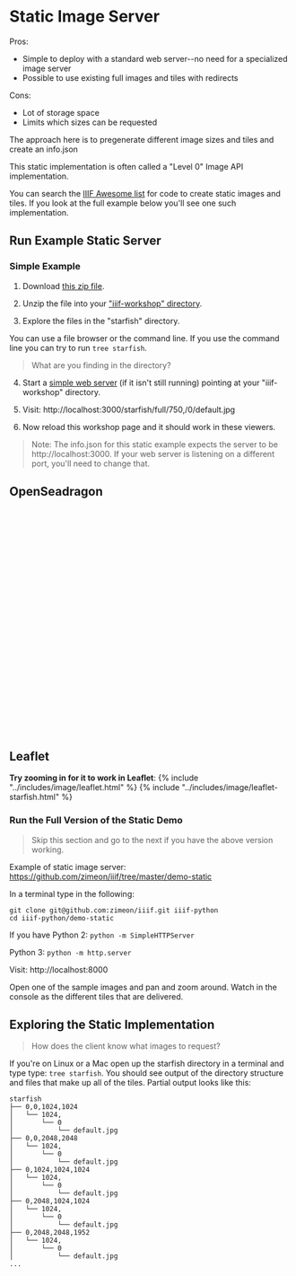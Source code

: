 # Static Image Server

Pros:
- Simple to deploy with a standard web server--no need for a specialized image server
- Possible to use existing full images and tiles with redirects

Cons:
- Lot of storage space
- Limits which sizes can be requested

The approach here is to pregenerate different image sizes and tiles and create an info.json

This static implementation is often called a "Level 0" Image API implementation.

You can search the [IIIF Awesome list](https://github.com/IIIF/awesome-iiif) for code to create static images and tiles. If you look at the full example below you'll see one such implementation.

## Run Example Static Server

### Simple Example

1. Download <a href="../assets/starfish.zip" target="_blank">this zip file</a>.

2. Unzip the file into your ["iiif-workshop" directory](../preparation/directory.md).

3. Explore the files in the "starfish" directory.

  You can use a file browser or the command line. If you use the command line you can try to run `tree starfish`.

  > What are you finding in the directory?

4. Start a [simple web server](../preparation/web-server.md) (if it isn't still running) pointing at your "iiif-workshop" directory.

5. Visit: http://localhost:3000/starfish/full/750,/0/default.jpg

6. Now reload this workshop page and it should work in these viewers.

  > Note: The info.json for this static example expects the server to be http://localhost:3000. If your web server is listening on a different port, you'll need to change that.

## OpenSeadragon

<!-- #todo:350 move OSD to separate include files -->
<script src="https://cdnjs.cloudflare.com/ajax/libs/openseadragon/2.3.0/openseadragon.min.js"></script>
<div id="osd" style="width:100%;height:400px;"></div>
<script>
OpenSeadragon({
        id: "osd",
        prefixUrl: "https://cdnjs.cloudflare.com/ajax/libs/openseadragon/2.3.0/images/",
        tileSources: "http://localhost:3000/starfish/info.json"
    });
</script>

## Leaflet

**Try zooming in for it to work in Leaflet**:
{% include "../includes/image/leaflet.html" %}
{% include "../includes/image/leaflet-starfish.html" %}

<!-- #todoplus:0 Do I need more instructions here for starting the web server? -->

### Run the Full Version of the Static Demo

> Skip this section and go to the next if you have the above version working.

Example of static image server:
https://github.com/zimeon/iiif/tree/master/demo-static

In a terminal type in the following:

```
git clone git@github.com:zimeon/iiif.git iiif-python
cd iiif-python/demo-static
```

If you have Python 2:
`python -m SimpleHTTPServer`

Python 3:
`python -m http.server`

Visit: http://localhost:8000

Open one of the sample images and pan and zoom around. Watch in the console as the different tiles that are delivered.

## Exploring the Static Implementation

> How does the client know what images to request?

If you're on Linux or a Mac open up the starfish directory in a terminal and type type: `tree starfish`. You should see output of the directory structure and files that make up all of the tiles. Partial output looks like this:

```
starfish
├── 0,0,1024,1024
│   └── 1024,
│       └── 0
│           └── default.jpg
├── 0,0,2048,2048
│   └── 1024,
│       └── 0
│           └── default.jpg
├── 0,1024,1024,1024
│   └── 1024,
│       └── 0
│           └── default.jpg
├── 0,2048,1024,1024
│   └── 1024,
│       └── 0
│           └── default.jpg
├── 0,2048,2048,1952
│   └── 1024,
│       └── 0
│           └── default.jpg
...
```
